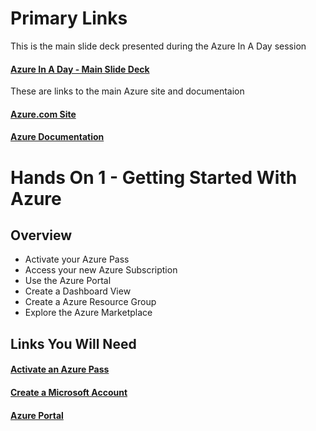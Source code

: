 # Primary Links

This is the main slide deck presented during the Azure In A Day session
#### [Azure In A Day - Main Slide Deck](https://1drv.ms/b/s!AhEX99ErZbKGg2uNDzXaHTpL0125)

These are links to the main Azure site and documentaion
#### [Azure.com Site](https://azure.microsoft.com)
#### [Azure Documentation](https://docs.microsoft.com/en-us/azure/)

# Hands On 1 - Getting Started With Azure

## Overview
- Activate your Azure Pass
- Access your new Azure Subscription
- Use the Azure Portal
- Create a Dashboard View
- Create a Azure Resource Group
- Explore the Azure Marketplace

## Links You Will Need
#### [Activate an Azure Pass](https://aka.ms/azurepass)
#### [Create a Microsoft Account](https://signup.live.com/)
#### [Azure Portal](https://portal.azure.com)
